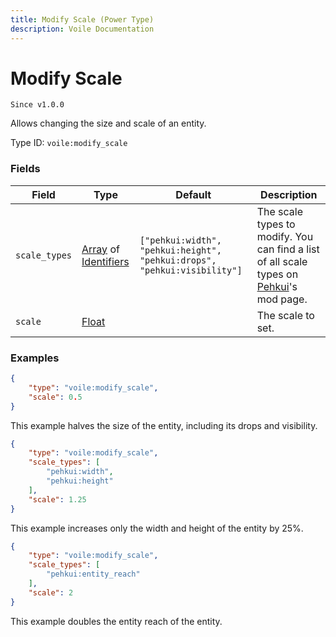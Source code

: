 ```yaml
---
title: Modify Scale (Power Type)
description: Voile Documentation
---
```


# Modify Scale

`Since v1.0.0`

Allows changing the size and scale of an entity.

Type ID: `voile:modify_scale`

### Fields

Field | Type | Default | Description
------|------|---------|------------
`scale_types` | [Array](https://origins.readthedocs.io/en/latest/types/data_types/array/) of [Identifiers](https://origins.readthedocs.io/en/latest/types/data_types/identifier/) | `["pehkui:width", "pehkui:height", "pehkui:drops", "pehkui:visibility"]` | The scale types to modify. You can find a list of all scale types on [Pehkui](https://modrinth.com/mod/pehkui)'s mod page.
`scale` | [Float](https://origins.readthedocs.io/en/latest/types/data_types/float/) | | The scale to set.

### Examples

```json
{
    "type": "voile:modify_scale",
    "scale": 0.5
}
```

This example halves the size of the entity, including its drops and visibility.

```json
{
    "type": "voile:modify_scale",
    "scale_types": [
        "pehkui:width",
        "pehkui:height"
    ],
    "scale": 1.25
}
```

This example increases only the width and height of the entity by 25%.

```json
{
    "type": "voile:modify_scale",
    "scale_types": [
        "pehkui:entity_reach"
    ],
    "scale": 2
}
```

This example doubles the entity reach of the entity.